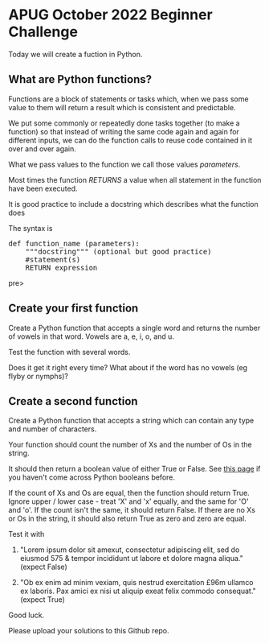 # APUG October 2022 Beginner Challenge

Today we will create a fuction in Python. 

## What are Python functions?

Functions are a block of statements or tasks which, when we pass some value to them will return a result which is consistent and predictable. 

We put some commonly or repeatedly done tasks together (to make a function) so that instead of writing the same code again and again for different inputs, we can do the function calls to reuse code contained in it over and over again. 

What we pass values to the function we call those values _parameters_.

Most times the function _RETURNS_ a value when all statement in the function have been executed. 

It is good practice to include a docstring which describes what the function does

The syntax is
<pre>
def function_name (parameters):
	"""docstring""" (optional but good practice)
	#statement(s)
	RETURN expression
</pre>pre>

## Create your first function

Create a Python function that accepts a single word and returns the number of vowels in that word. Vowels are a, e, i, o, and u. 

Test the function with several words. 

Does it get it right every time? What about if the word has no vowels (eg flyby or nymphs)?

## Create a second function
Create a Python function that accepts a string which can contain any type and number of characters. 

Your function should count the number of Xs and the number of Os in the string. 

It should then return a boolean value of either True or False. See [this page](https://pythonguides.com/python-booleans/) if you haven't come across Python booleans before. 

If the count of Xs and Os are equal, then the function should return True. Ignore upper / lower case - treat 'X' and 'x' equally, and the same for 'O' and 'o'. If the count isn't the same, it should return False. If there are no Xs or Os in the string, it should also return True as zero and zero are equal.

Test it with 

1. "Lorem ipsum dolor sit amexut, consectetur adipiscing elit, sed do eiusmod 575 & tempor incididunt ut labore et dolore magna aliqua." (expect False)

2. "Ob ex enim ad minim vexiam, quis nestrud exercitation £96m ullamco ex laboris. Pax amici ex nisi ut aliquip exeat felix commodo consequat." (expect True)



Good luck.

Please upload your solutions to this Github repo. 